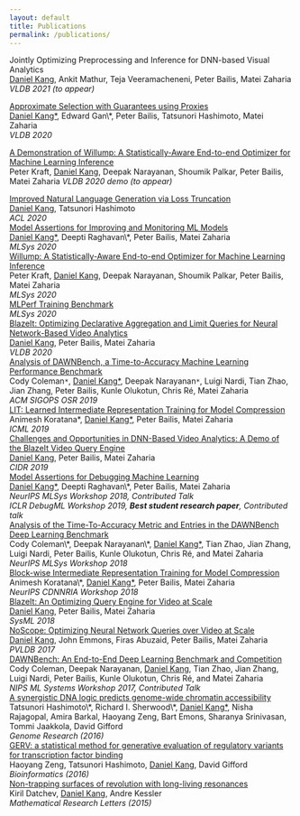 ```yaml
---
layout: default
title: Publications
permalink: /publications/
---
```



Jointly Optimizing Preprocessing and Inference for DNN-based Visual Analytics
<br />
<u class="dotted">Daniel Kang</u>, Ankit Mathur, Teja Veeramacheneni, Peter Bailis, Matei Zaharia
<br />
<i>VLDB 2021 (to appear)</i>
<br />

<a href="https://ddkang.github.io/papers/2020/supg-paper.pdf">
  Approximate Selection with Guarantees using Proxies
</a> <br />
<u class="dotted">Daniel Kang*</u>, Edward Gan\*, Peter Bailis, Tatsunori Hashimoto, Matei Zaharia <br />
<i>VLDB 2020</i>
<br/>

[A Demonstration of Willump: A Statistically-Aware End-to-end Optimizer for Machine Learning Inference](https://ddkang.github.io/papers/2020/p2833-kraft.pdf)
<br />
Peter Kraft, <u class="dotted">Daniel Kang</u>, Deepak Narayanan, Shoumik Palkar, Peter Bailis, Matei Zaharia
<i>VLDB 2020 demo (to appear)</i>
<br />

<a href="https://ddkang.github.io/papers/2020/loss-truncation-acl.pdf">
  Improved Natural Language Generation via Loss Truncation
</a> <br />
<u class="dotted">Daniel Kang</u>, Tatsunori Hashimoto <br />
<i>ACL 2020</i>
<br />

<a href="https://ddkang.github.io/papers/2020/ma-sysml20.pdf">
  Model Assertions for Improving and Monitoring ML Models
</a> <br />
<u class="dotted">Daniel Kang*</u>, Deepti Raghavan\*, Peter Bailis, Matei Zaharia <br />
<i>MLSys 2020</i>
<br />

<a href="https://ddkang.github.io/papers/2020/willump-sysml.pdf">
  Willump: A Statistically-Aware End-to-end Optimizer for Machine Learning Inference
</a> <br />
Peter Kraft, <u class="dotted">Daniel Kang</u>, Deepak Narayanan, Shoumik Palkar, Peter Bailis, Matei Zaharia <br />
<i>MLSys 2020</i>
<br />

<a href="https://ddkang.github.io/papers/2020/mlperf-sysml.pdf">
  MLPerf Training Benchmark
</a> <br />
<i>MLSys 2020</i>
<br />

<a href="https://ddkang.github.io/papers/2020/blazeit-vldb.pdf">
  BlazeIt: Optimizing Declarative Aggregation and Limit Queries for Neural Network-Based Video Analytics
</a> <br />
<u class="dotted">Daniel Kang</u>, Peter Bailis, Matei Zaharia <br />
<i>VLDB 2020</i>
<br />




<a href="https://ddkang.github.io/papers/2019/dawnbench-osr.pdf">
  Analysis of DAWNBench, a Time-to-Accuracy Machine Learning Performance Benchmark
</a><br />
Cody Coleman<code>&ast;</code>, <u class="dotted">Daniel Kang*</u>, Deepak Narayanan<code>&ast;</code>,
Luigi Nardi, Tian Zhao, Jian Zhang,
Peter Bailis, Kunle Olukotun, Chris Ré, Matei Zaharia <br />
<i>ACM SIGOPS OSR 2019</i>
<br />

<a href="https://ddkang.github.io/papers/2019/lit-icml.pdf">
  LIT: Learned Intermediate Representation Training for Model Compression
</a><br />
Animesh Koratana*, <u class="dotted">Daniel Kang*</u>, Peter Bailis, Matei Zaharia <br />
<i>ICML 2019</i>
<br />

<a href="https://ddkang.github.io/papers/2019/blazeit-cidr.pdf">
  Challenges and Opportunities in DNN-Based Video Analytics: A Demo of the BlazeIt Video Query Engine
</a><br />
<u class="dotted">Daniel Kang</u>, Peter Bailis, Matei Zaharia <br />
<i>CIDR 2019</i>
<br />




<a href="https://ddkang.github.io/papers/2018/omg-nips-ws.pdf">
  Model Assertions for Debugging Machine Learning
</a><br />
<u class="dotted">Daniel Kang*</u>, Deepti Raghavan\*, Peter Bailis, Matei Zaharia <br />
<i>NeurIPS MLSys Workshop 2018, Contributed Talk</i> <br />
<i>ICLR DebugML Workshop 2019, <b>Best student research paper</b>, Contributed talk</i>
<br />
<!-- Talk: https://slideslive.com/38915703/model-assertions-fo-quality-assirance-in-machine-learning  -->

<a href="https://ddkang.github.io/papers/2018/dawnbench-nips-ws.pdf">
  Analysis of the Time-To-Accuracy Metric and Entries in the DAWNBench Deep Learning Benchmark
</a> <br />
Cody Coleman\*, Deepak Narayanan\*, <u class="dotted">Daniel Kang*</u>, Tian Zhao, Jian Zhang, Luigi Nardi, Peter Bailis,
Kunle Olukotun, Chris Ré, and Matei Zaharia <br />
<i>NeurIPS MLSys Workshop 2018</i>
<br />

<a href="https://ddkang.github.io/papers/2018/lit-nips-ws.pdf">
  Block-wise Intermediate Representation Training for Model Compression
</a> <br />
Animesh Koratana\*, <u class="dotted">Daniel Kang*</u>, Peter Bailis, Matei Zaharia <br />
<i>NeurIPS CDNNRIA Workshop 2018</i>
<br />

<a href="https://ddkang.github.io/papers/blazeit-sysml.pdf">
  BlazeIt: An Optimizing Query Engine for Video at Scale
</a><br />
<u class="dotted">Daniel Kang</u>, Peter Bailis, Matei Zaharia <br />
<i>SysML 2018</i>
<br />




<a href="https://arxiv.org/abs/1703.02529">
  NoScope: Optimizing Neural Network Queries over Video at Scale
</a> <br />
<u class="dotted">Daniel Kang</u>, John Emmons, Firas Abuzaid, Peter Bailis, Matei Zaharia <br />
<i>PVLDB 2017</i>
<br />

<a href="https://ddkang.github.io/papers/dawnbench-nips17.pdf">
  DAWNBench: An End-to-End Deep Learning Benchmark and Competition
</a> <br />
Cody Coleman, Deepak Narayanan, <u class="dotted">Daniel Kang</u>, Tian Zhao, Jian Zhang, Luigi Nardi, Peter Bailis,
Kunle Olukotun, Chris Ré, and Matei Zaharia <br />
<i>NIPS ML Systems Workshop 2017, Contributed Talk</i>
<br />

<a href="http://genome.cshlp.org/content/26/10/1430.full">
  A synergistic DNA logic predicts genome-wide chromatin accessibility
</a> <br />
Tatsunori Hashimoto\*, Richard I. Sherwood\*, <u class="dotted">Daniel Kang*</u>,
Nisha Rajagopal, Amira Barkal, Haoyang Zeng, Bart Emons, Sharanya Srinivasan,
Tommi Jaakkola, David Gifford <br />
<i>Genome Research (2016)</i>
<br />

<a href="https://academic.oup.com/bioinformatics/article/32/4/490/1743515/GERV-a-statistical-method-for-generative">
  GERV: a statistical method for generative evaluation of regulatory variants for transcription factor binding
</a> <br />
Haoyang Zeng, Tatsunori Hashimoto, <u class="dotted">Daniel Kang</u>, David Gifford <br />
<i>Bioinformatics (2016)</i>
<br />

<a href="http://intlpress.com/site/pub/pages/journals/items/mrl/content/vols/0022/0001/a003/index.html">
  Non-trapping surfaces of revolution with long-living resonances
</a> <br />
Kiril Datchev, <u class="dotted">Daniel Kang</u>, Andre Kessler <br />
<i>Mathematical Research Letters (2015)</i>
<br />

